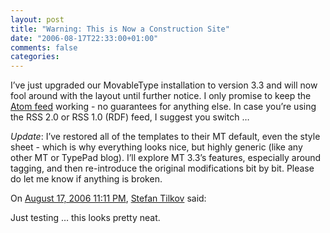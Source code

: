 ```yaml
---
layout: post
title: "Warning: This is Now a Construction Site"
date: "2006-08-17T22:33:00+01:00"
comments: false
categories: 
---
```


<p>I&#8217;ve just upgraded our MovableType installation to version 3.3 and will now fool around with the layout until further notice. I only promise to keep the <a href="/blog/st/atom.xml">Atom feed</a> working - no guarantees for anything else. In case you&#8217;re using the RSS 2.0 or RSS 1.0 (RDF) feed, I suggest you switch &#8230;</p>

<p><em>Update</em>: I&#8217;ve restored all of the templates to their MT default, even the style sheet - which is why everything looks nice, but highly generic (like any other MT or TypePad blog). I&#8217;ll explore MT 3.3&#8217;s features, especially around tagging, and then re-introduce the original modifications bit by bit. Please do let me know if anything is broken.</p>

<section class="comments">

<div class="comment" id="comment-1015">
On <a href="#comment-1015" title="Permalink to this comment">August 17, 2006 11:11 PM</a>, <a href="/en/staff/st/">Stefan Tilkov</a>
said:
<p>Just testing &#8230; this looks pretty neat.</p>


</section>

